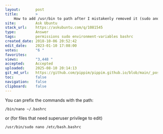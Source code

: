 ```yaml
---
layout:       post
title:        >
    How to add /usr/bin to path after I mistakenly removed it (sudo and nano are no longer in path)
site:         Ask Ubuntu
stack_url:    https://askubuntu.com/q/1081545
type:         Answer
tags:         permissions sudo environment-variables bashrc
created_date: 2018-10-06 20:52:42
edit_date:    2023-01-10 17:08:00
votes:        "6 "
favorites:    
views:        "3,448 "
accepted:     Accepted
uploaded:     2025-08-10 20:14:13
git_md_url:   https://github.com/pippim/pippim.github.io/blob/main/_posts/2018/2018-10-06-How-to-add-_usr_bin-to-path-after-I-mistakenly-removed-it-_sudo-and-nano-are-no-longer-in-path_.md
toc:          false
navigation:   false
clipboard:    false
---
```


You can prefix the commands with the path:

``` 
/bin/nano ~/.bashrc
```

or (for files that need superuser privilege to edit)

``` 
/usr/bin/sudo nano /etc/bash.bashrc
```
